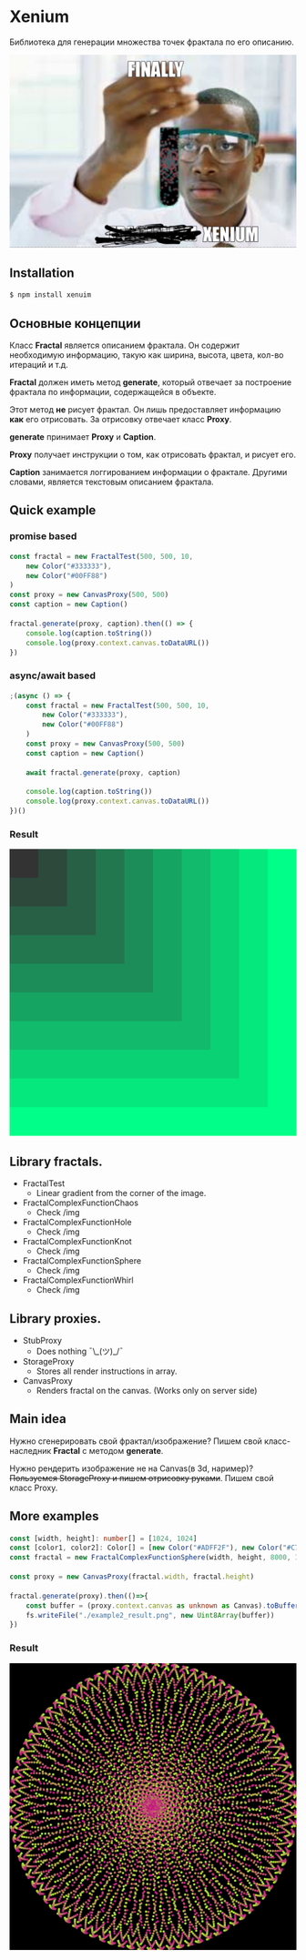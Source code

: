 # Xenium
 
Библиотека для генерации множества точек фрактала по его описанию.

<p align="center">
  <img width="600" src="./img/fractalium.png" alt="FINALLY XENIUM (with impact font)">
</p> 

## Installation

```bash
$ npm install xenuim
```

## Основные концепции

Класс **Fractal** является описанием фрактала. Он содержит необходимую информацию, такую как ширина, высота, цвета, кол-во итераций и т.д. 

**Fractal** должен иметь метод **generate**, который отвечает за построение фрактала по информации, содержащейся в объекте.

Этот метод **не** рисует фрактал. Он лишь предоставляет информацию **как** его отрисовать. За отрисовку отвечает класс **Proxy**.

**generate** принимает **Proxy** и **Caption**.

**Proxy** получает инструкции о том, как отрисовать фрактал, и рисует его. 

**Caption** занимается логгированием информации о фрактале. Другими словами, является текстовым описанием фрактала.

## Quick example 

### promise based
```ts
const fractal = new FractalTest(500, 500, 10, 
  	new Color("#333333"), 
	new Color("#00FF88")
)
const proxy = new CanvasProxy(500, 500)
const caption = new Caption()

fractal.generate(proxy, caption).then(() => {
	console.log(caption.toString())
	console.log(proxy.context.canvas.toDataURL())
})
```

### async/await based
```ts
;(async () => {
	const fractal = new FractalTest(500, 500, 10, 
		new Color("#333333"), 
		new Color("#00FF88")
	)
	const proxy = new CanvasProxy(500, 500)
	const caption = new Caption()

	await fractal.generate(proxy, caption)

	console.log(caption.toString())
	console.log(proxy.context.canvas.toDataURL())
})()
```

### Result

<p align="center">
  <img width="600" src="./img/example_result.png" alt="example result">
</p> 


## Library fractals.
- FractalTest
  - Linear gradient from the corner of the image.
- FractalComplexFunctionChaos
  - Check /img 
- FractalComplexFunctionHole
  - Check /img
- FractalComplexFunctionKnot
  - Check /img
- FractalComplexFunctionSphere
  - Check /img
- FractalComplexFunctionWhirl
  - Check /img

## Library proxies.

- StubProxy
  - Does nothing ¯\\\_(ツ)\_/¯
- StorageProxy
  - Stores all render instructions in array.
- CanvasProxy
  - Renders fractal on the canvas. (Works only on server side)

## Main idea

Нужно сгенерировать свой фрактал/изображение? Пишем свой класс-наследник **Fractal** с методом **generate**.

Нужно рендерить изображение не на Canvas(в 3d, наример)? ~~Пользуемся StorageProxy и пишем отрисовку руками~~. Пишем свой класс Proxy.

## More examples

```ts
const [width, height]: number[] = [1024, 1024]
const [color1, color2]: Color[] = [new Color("#ADFF2F"), new Color("#C71585")]
const fractal = new FractalComplexFunctionSphere(width, height, 8000, 1, color1, color2)

const proxy = new CanvasProxy(fractal.width, fractal.height)

fractal.generate(proxy).then(()=>{
	const buffer = (proxy.context.canvas as unknown as Canvas).toBuffer()
	fs.writeFile("./example2_result.png", new Uint8Array(buffer))
})
```

### Result 
<p align="center">
  <img width="600" src="./img/example2_result.png" alt="example result">
</p> 
